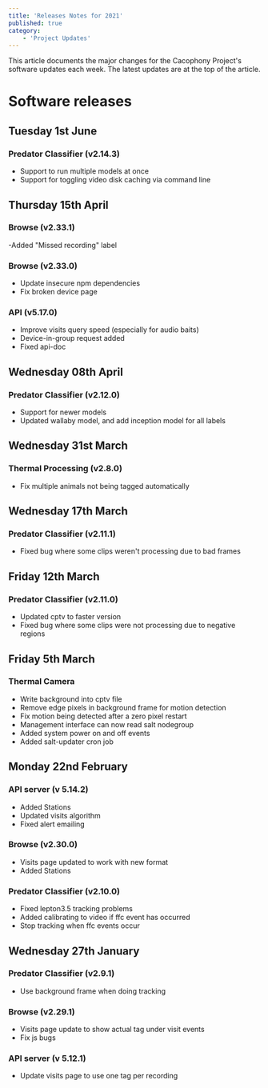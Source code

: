 ```yaml
---
title: 'Releases Notes for 2021'
published: true
category:
    - 'Project Updates'
---
```


This article documents the major changes for the Cacophony Project's
software updates each week. The latest updates are at the top of the
article.

# Software releases
## Tuesday 1st June
### Predator Classifier (v2.14.3)
- Support to run multiple models at once
- Support for toggling video disk caching via command line


## Thursday 15th April
### Browse (v2.33.1)
-Added "Missed recording" label

### Browse (v2.33.0)
- Update insecure npm dependencies
- Fix broken device page

### API (v5.17.0)
- Improve visits query speed (especially for audio baits)
- Device-in-group request added
- Fixed api-doc

## Wednesday 08th April
### Predator Classifier (v2.12.0)
- Support for newer models
- Updated wallaby model, and add inception model for all labels

## Wednesday 31st March
### Thermal Processing (v2.8.0)
- Fix multiple animals not being tagged automatically

## Wednesday 17th March
### Predator Classifier (v2.11.1)
- Fixed bug where some clips weren't processing due to bad frames


## Friday 12th March
### Predator Classifier (v2.11.0)
- Updated cptv to faster version
- Fixed bug where some clips were not processing due to negative regions


## Friday 5th March
### Thermal Camera

- Write background into cptv file
- Remove edge pixels in background frame for motion detection
- Fix motion being detected after a zero pixel restart
- Management interface can now read salt nodegroup
- Added system power on and off events
- Added salt-updater cron job


## Monday 22nd February

### API server (v 5.14.2)
- Added Stations
- Updated visits algorithm
- Fixed alert emailing


### Browse (v2.30.0)
- Visits page updated to work with new format
- Added Stations


### Predator Classifier (v2.10.0)
- Fixed lepton3.5 tracking problems
- Added calibrating to video if ffc event has occurred
- Stop tracking when ffc events occur

## Wednesday 27th January
### Predator Classifier (v2.9.1)
- Use background frame when doing tracking


### Browse (v2.29.1)
- Visits page update to show actual tag under visit events
- Fix js bugs

### API server (v 5.12.1)
- Update visits page to use one tag per recording
